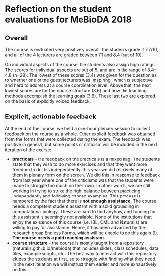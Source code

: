 Reflection on the student evaluations for MeBioDA 2018
======================================================

Overall
-------

The course is evaluated very positively overall: the students grade 
it 7.7/10, and all of the 4 lecturers are graded between 7.1 and 8.4
(out of 10).

On individual aspects of the course, the students also assign high
ratings. The scores for individual aspects are out of 5, and are
in the range of 3.4-4.8 (n=28). The lowest of these scores (3.4) was
given for the question as to whether one of the guest lecturers was
'inspiring', which is subjective and hard to address at a course
coordination level. Above that, the next lowest scores are for the
course structure (3.6) and how the teaching methods accomplish the
learning goals (3.6). These last two are explored on the basis of
explicitly voiced feedback.

Explicit, actionable feedback
-----------------------------

At the end of the course, we held a one-hour plenary session to 
collect feedback on the course as a whole. Other explicit feedback
was obtained from the forms that were collected during the exam.
The feedback was positive in general, but some points of criticism
will be included in the next iteration of the course:

- **practicals** - the feedback on the practicals is a mixed bag.
  The students state that they wish to do more exercises and that
  they want more freedom to do this independently: this year we did
  relatively many of them in plenary form on the screen. We did 
  this in response to feedback from last year where one of the 
  criticisms was that the students were made to struggle too much
  on their own. In other words, we are still working in trying to 
  strike the right balance between practicing independently and 
  following canned examples. This process is hampered by the fact
  that there is **not enough assistance**. The course needs a 
  competent student assistant with a solid grounding in computational
  biology. These are hard to find anyhow, and funding for this
  assistant is seemingly not available. None of the institutions
  that enjoy the existence of this course (i.e. IBL, CML and 
  Naturalis) are willing to pay for assistance. Hence, it has been
  advanced by the research group Endless Forms, which will be 
  unable to do this again (!). **The course needs a paid teaching
  assistant.**
- **course structure** - the course is mostly taught from a 
  repository (naturalis.github.io/mebioda) that includes slides,
  class schedules, data files, example scripts, etc. The best way
  to interact with this repository eludes the students at first,
  so to struggle with finding what they need. In the next iteration
  we will instruct them earlier and more exhaustively on this.
